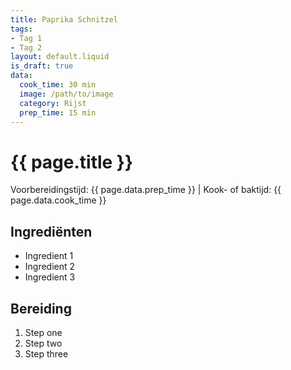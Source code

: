 ```yaml
---
title: Paprika Schnitzel
tags:
- Tag 1
- Tag 2
layout: default.liquid
is_draft: true
data:
  cook_time: 30 min
  image: /path/to/image
  category: Rijst
  prep_time: 15 min
---
```

# {{ page.title }}

Voorbereidingstijd: {{ page.data.prep_time }} | Kook- of baktijd: {{ page.data.cook_time }}

## Ingrediënten
- Ingredient 1
- Ingredient 2
- Ingredient 3

## Bereiding
1. Step one
2. Step two
3. Step three
